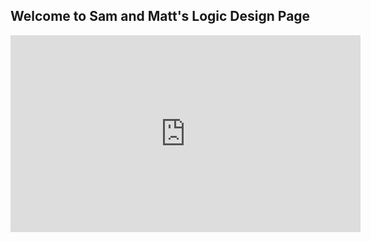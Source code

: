 ## Welcome to Sam and Matt's Logic Design Page

<iframe width="560" height="315" src="https://youtu.be/CsssDK88z5o" frameborder="0" allow="autoplay; encrypted-media" allowfullscreen></iframe>
